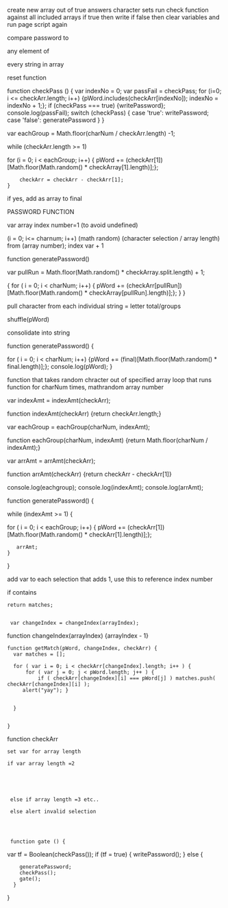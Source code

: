 create new array out of true answers character sets
run check function against all included arrays
if true then write
if false then clear variables and run page script again

compare password to

any element of

every string in array




reset function

function checkPass () {
  var indexNo = 0;
  var passFail = checkPass;
for (i=0; i <= checkArr.length; i++) {pWord.includes(checkArr[indexNo]); indexNo = indexNo + 1;};
if (checkPass === true) {writePassword}; console.log(passFail);
switch (checkPass) {
  case 'true': writePassword;
  case 'false': generatePassword
}
}





var eachGroup = Math.floor(charNum / checkArr.length) -1;

while (checkArr.length >= 1) 

for (i = 0; i < eachGroup; i++)
 {
        pWord += (checkArr[1])[Math.floor(Math.random() * checkArray[1].length)];};

        checkArr = checkArr - checkArr[1];
    }





if yes, add as array to final

PASSWORD FUNCTION

var array index number=1 (to avoid undefined)

(i = 0; i<= charnum; i++)
(math random) (character selection / array length) from (array number); index var + 1




function generatePassword() 

var pullRun = Math.floor(Math.random() * checkArray.split.length) + 1;

{
    for ( i = 0; i < charNum; i++) {
        pWord += (checkArr[pullRun])[Math.floor(Math.random() * checkArray[pullRun].length)];};
    }
}


pull character from each individual string = letter total/groups





shuffle(pWord)

consolidate into string



function generatePassword() {

for ( i = 0; i < charNum; i++) {pWord += (final)[Math.floor(Math.random() * final.length)];};
console.log(pWord);
}

function that takes random chracter out of specified array
loop that runs function for charNum times, mathrandom array number






var indexAmt = indexAmt(checkArr);

  function indexAmt(checkArr)
  {return checkArr.length;}


  var eachGroup = eachGroup(charNum, indexAmt);

  function eachGroup(charNum, indexAmt)
  {return Math.floor(charNum / indexAmt);}

  var arrAmt = arrAmt(checkArr);

  function arrAmt(checkArr)
  {return checkArr - checkArr[1]}

console.log(eachgroup);
console.log(indexAmt);
console.log(arrAmt);



function generatePassword() {



while (indexAmt >= 1) {


for ( i = 0; i < eachGroup; i++)
 {
        pWord += (checkArr[1])[Math.floor(Math.random() * checkArr[1].length)];};

       arrAmt;
    }

  }


add var to each selection that adds 1, use this to reference index number


if contains





    return matches; 
   

     var changeIndex = changeIndex(arrayIndex);
  function changeIndex(arrayIndex)
  {arrayIndex - 1}
  
    function getMatch(pWord, changeIndex, checkArr) {
      var matches = [];
      
      for ( var i = 0; i < checkArr[changeIndex].length; i++ ) {
          for ( var j = 0; j < pWord.length; j++ ) {
              if ( checkArr[changeIndex][i] === pWord[j] ) matches.push( checkArr[changeIndex][i] );
         alert("yay"); }
  
          
      }
    

    }
function checkArr


    set var for array length

    if var array length =2





     else if array length =3 etc..

     else alert invalid selection




     function gate () {
  var tf = Boolean(checkPass());
  if (tf = true) {
    writePassword();
  }
  else {
         
        generatePassword; 
        checkPass(); 
        gate();
      }
  
  
}